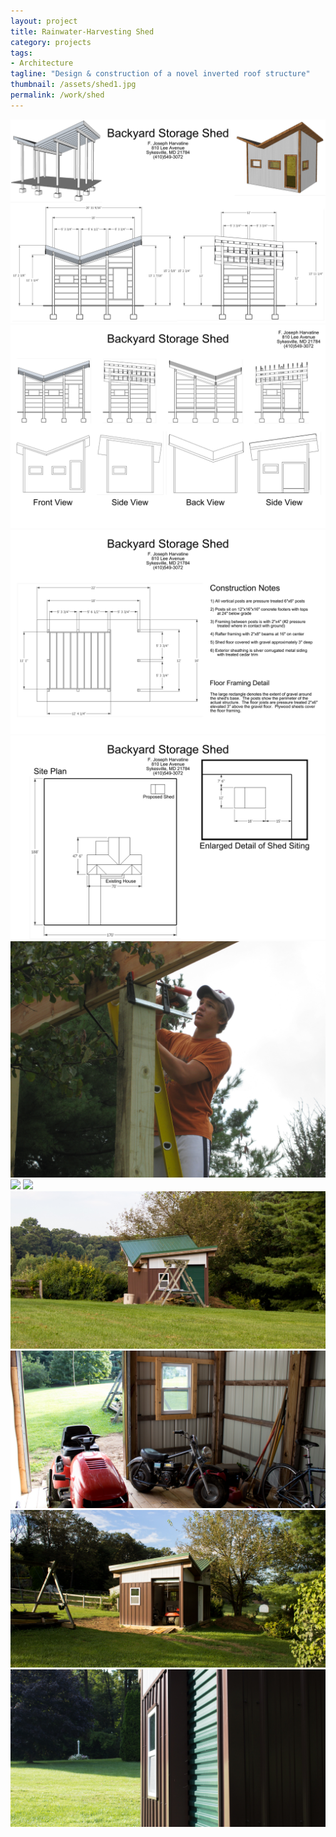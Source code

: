 ```yaml
---
layout: project
title: Rainwater-Harvesting Shed
category: projects
tags:
- Architecture
tagline: "Design & construction of a novel inverted roof structure"
thumbnail: /assets/shed1.jpg
permalink: /work/shed
---
```


[![](/assets/work/shed/shed01.png)](/assets/work/shed/shed01.png)
[![](/assets/work/shed/shed02.png)](/assets/work/shed/shed02.png)
[![](/assets/work/shed/shed03.png)](/assets/work/shed/shed03.png)
[![](/assets/work/shed/shed04.png)](/assets/work/shed/shed04.png)
[![](/assets/work/shed/shed05.jpg)](/assets/work/shed/shed05.jpg)
[![](/assets/work/shed/shed06.jpg)](/assets/work/shed/shed06.jpg)
[![](/assets/work/shed/shed07.jpg)](/assets/work/shed/shed07.jpg)
[![](/assets/work/shed/shed08.jpg)](/assets/work/shed/shed08.jpg)
[![](/assets/work/shed/shed09.jpg)](/assets/work/shed/shed09.jpg)
[![](/assets/work/shed/shed10.jpg)](/assets/work/shed/shed10.jpg)
[![](/assets/work/shed/shed11.jpg)](/assets/work/shed/shed11.jpg)
